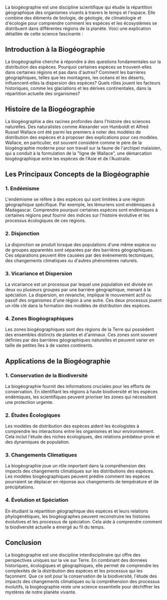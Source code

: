 La biogéographie est une discipline scientifique qui étudie la répartition géographique des organismes vivants à travers le temps et l'espace. Elle combine des éléments de biologie, de géologie, de climatologie et d'écologie pour comprendre comment les espèces et les écosystèmes se distribuent dans différentes régions de la planète. Voici une explication détaillée de cette science fascinante :

## Introduction à la Biogéographie

La biogéographie cherche à répondre à des questions fondamentales sur la distribution des espèces. Pourquoi certaines espèces se trouvent-elles dans certaines régions et pas dans d'autres? Comment les barrières géographiques, telles que les montagnes, les océans et les déserts, influencent-elles la dispersion des espèces? Quels rôles jouent les facteurs historiques, comme les glaciations et les dérives continentales, dans la répartition actuelle des organismes?

## Histoire de la Biogéographie

La biogéographie a des racines profondes dans l'histoire des sciences naturelles. Des naturalistes comme Alexander von Humboldt et Alfred Russel Wallace ont été parmi les premiers à noter des modèles de distribution des espèces et à proposer des explications pour ces modèles. Wallace, en particulier, est souvent considéré comme le père de la biogéographie moderne pour son travail sur la faune de l'archipel malaisien, qui a conduit à la formulation de la "ligne de Wallace", une démarcation biogéographique entre les espèces de l'Asie et de l'Australie.

## Les Principaux Concepts de la Biogéographie

### 1. **Endémisme**
L'endémisme se réfère à des espèces qui sont limitées à une région géographique spécifique. Par exemple, les lémuriens sont endémiques à Madagascar. Comprendre pourquoi certaines espèces sont endémiques à certaines régions peut fournir des indices sur l'histoire évolutive et les processus écologiques de ces régions.

### 2. **Disjonction**
La disjonction se produit lorsque des populations d'une même espèce ou de groupes apparentés sont séparées par des barrières géographiques. Ces séparations peuvent être causées par des événements tectoniques, des changements climatiques ou d'autres phénomènes naturels.

### 3. **Vicariance et Dispersion**
La vicariance est un processus par lequel une population est divisée en deux ou plusieurs groupes par une barrière géographique, menant à la spéciation. La dispersion, en revanche, implique le mouvement actif ou passif des organismes d'une région à une autre. Ces deux processus jouent un rôle clé dans la formation des modèles de distribution des espèces.

### 4. **Zones Biogéographiques**
Les zones biogéographiques sont des régions de la Terre qui possèdent des ensembles distincts de plantes et d'animaux. Ces zones sont souvent définies par des barrières géographiques naturelles et peuvent varier en taille de petites îles à de vastes continents.

## Applications de la Biogéographie

### 1. **Conservation de la Biodiversité**
La biogéographie fournit des informations cruciales pour les efforts de conservation. En identifiant les régions à haute biodiversité et les espèces endémiques, les scientifiques peuvent prioriser les zones qui nécessitent une protection urgente.

### 2. **Études Écologiques**
Les modèles de distribution des espèces aident les écologistes à comprendre les interactions entre les organismes et leur environnement. Cela inclut l'étude des niches écologiques, des relations prédateur-proie et des dynamiques de population.

### 3. **Changements Climatiques**
La biogéographie joue un rôle important dans la compréhension des impacts des changements climatiques sur les distributions des espèces. Les modèles biogéographiques peuvent prédire comment les espèces pourraient se déplacer en réponse aux changements de température et de précipitations.

### 4. **Évolution et Spéciation**
En étudiant la répartition géographique des espèces et leurs relations phylogénétiques, les biogéographes peuvent reconstruire les histoires évolutives et les processus de spéciation. Cela aide à comprendre comment la biodiversité actuelle a émergé au fil du temps.

## Conclusion

La biogéographie est une discipline interdisciplinaire qui offre des perspectives uniques sur la vie sur Terre. En combinant des données historiques, écologiques et géographiques, elle permet de comprendre les complexités de la distribution des espèces et les processus qui les façonnent. Que ce soit pour la conservation de la biodiversité, l'étude des impacts des changements climatiques ou la compréhension des processus évolutifs, la biogéographie reste une science essentielle pour déchiffrer les mystères de notre planète vivante.